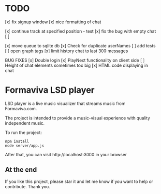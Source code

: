 # TODO

[x] fix signup window
[x] nice formatting of chat

[x] continue track at specified position - test
[x] fix the bug with empty chat
[ ] 

[x] move queue to sqlite db
[x] Check for duplicate userNames
[ ] add tests
[ ] open graph tags
[x] limit history chat to last 300 messages

BUG FIXES
[x] Double login
[x] PlayNext functionality on client side
[ ] Height of chat elements sometimes too big
[x] HTML code displaying in chat

# Formaviva LSD player

LSD player is a live music visualizer that streams music from Formaviva.com.

The project is intended to provide a music-visual experience with quality independent music.

To run the project:
```
npm install
node server/app.js
```

After that, you can visit http://localhost:3000 in your browser

## At the end

If you like this project, please star it and let me know if you want to help or contribute. Thank you.